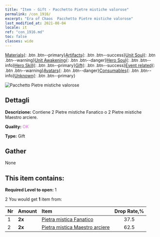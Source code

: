 ```yaml
---
title: "Item - Gift - Pacchetto Pietre mistiche valorose"
permalink: /con_1916/
excerpt: "Era of Chaos  Pacchetto Pietre mistiche valorose"
last_modified_at: 2021-08-04
locale: it
ref: "con_1916.md"
toc: false
classes: wide
---
```

 [Materials](/ItemsIT/){: .btn .btn--primary}[Artifacts](/ItemsIT/Artifacts/){: .btn .btn--success}[Unit Soul](/ItemsIT/UnitSoul/){: .btn .btn--warning}[Unit Awakening](/ItemsIT/UnitAwakening/){: .btn .btn--danger}[Hero Soul](/ItemsIT/HeroSoul/){: .btn .btn--info}[Hero Skill](/ItemsIT/HeroSkill/){: .btn .btn--primary}[Gift](/ItemsIT/Gift/){: .btn .btn--success}[Event related](/ItemsIT/Events/){: .btn .btn--warning}[Avatars](/ItemsIT/Avatars/){: .btn .btn--danger}[Consumables](/ItemsIT/Consumables/){: .btn .btn--info}[Unknown](/ItemsIT/Unknown/){: .btn .btn--primary}

 ![Pacchetto Pietre mistiche valorose](/images/t/i_907539.png)

## Dettagli
 **Descrizione:** Contiene 2 Pietre mistiche Fanatico o 2 Pietre mistiche Maestro arciere.

 **Quality:** <span style="color: #DA70D6">OK</span>

 **Type:** Gift

## Gather

  None

## This item contains:

 **Required Level to open:** 1

 2 You would get **1** item  from:

  | Nr | Amount |     Item    | Drop Rate,% |
  |:---|:-------|:------------|:---------:|
  | 1 |  **2x** | [Pietra mistica Fanatico](/ItemsIT/unt_286/) | 37.5 | 
  | 2 |  **2x** | [Pietra mistica Maestro arciere](/ItemsIT/unt_283/) | 62.5 | 

